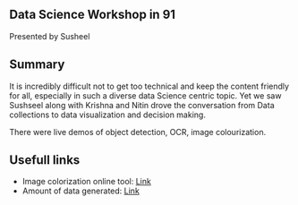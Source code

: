 ## Data Science Workshop in 91
Presented by Susheel

## Summary
It is incredibly difficult not to get too technical and keep the content friendly for all, especially in such a diverse data Science centric topic.
Yet we saw Sushseel along with Krishna and Nitin drove the conversation from Data collections to data visualization and decision making.

There were live demos of object detection, OCR, image colourization.


## Usefull links
* Image colorization online tool: [Link](https://demos.algorithmia.com/colorize-photos/)
* Amount of data generated: [Link](https://www.internetlivestats.com/)

